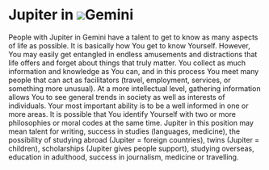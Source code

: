 # **Jupiter in ![](https://www.astro-seek.com/seek-images/seek-icons/horoskop-blizenci.gif)Gemini**

People with Jupiter in Gemini have a talent to get to know as many aspects of life as possible. It is basically how You get to know Yourself. However, You may easily get entangled in endless amusements and distractions that life offers and forget about things that truly matter. You collect as much information and knowledge as You can, and in this process You meet many people that can act as facilitators (travel, employment, services, or something more unusual). At a more intellectual level, gathering information allows You to see general trends in society as well as interests of individuals. Your most important ability is to be a well informed in one or more areas. It is possible that You identify Yourself with two or more philosophies or moral codes at the same time. Jupiter in this position may mean talent for writing, success in studies (languages, medicine), the possibility of studying abroad (Jupiter = foreign countries), twins (Jupiter = children), scholarships (Jupiter gives people support), studying overseas, education in adulthood, success in journalism, medicine or travelling.